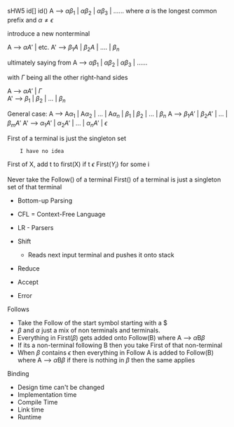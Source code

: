 sHW5
		id[] id()
A --> $\alpha\beta_1$ | $\alpha\beta_2$ | $\alpha\beta_3$ | ......
where $\alpha$ is the longest common prefix
and $\alpha\neq\epsilon$ 

introduce a new nonterminal

A --> $\alpha A'$  | etc.
A' --> $\beta_1 A$ | $\beta_2 A$ | .... | $\beta_n$ 


ultimately saying from 
A --> $\alpha\beta_1$ | $\alpha\beta_2$ | $\alpha\beta_3$ | ......

with $\Gamma$ being all the other right-hand sides

A --> $\alpha A'$ | $\Gamma$  
A' --> $\beta_1$ | $\beta_2$ | ... | $\beta_n$ 



General case:
A --> A$\alpha_1$ | A$\alpha_2$ | ... | A$\alpha_n$ | $\beta_1$ | $\beta_2$ | ... | $\beta_n$ 
A --> $\beta_1 A'$ | $\beta_2 A'$ | ... | $\beta_m A'$ 
A' --> $\alpha_1 A'$ | $\alpha_2 A'$ | ... | $\alpha_n A'$ | $\epsilon$  



First of a terminal is just the singleton set

		I have no idea
First of X, add t to first(X) if t $\epsilon$ First($Y_i$) for some i


Never take the Follow() of a terminal
First() of a terminal is just a singleton set of that terminal



- Bottom-up Parsing
- CFL = Context-Free Language
- LR - Parsers

- Shift
	- Reads next input terminal and pushes it onto stack
- Reduce
- Accept
- Error



Follows
- Take the Follow of the start symbol starting with a $
- $\beta$ and $\alpha$ just a mix of non terminals and terminals.
- Everything in First($\beta$) gets added onto Follow(B) where A --> $\alpha$B$\beta$
- If its a non-terminal following B then you take First of that non-terminal
- When $\beta$ contains $\epsilon$ then everything in Follow A is added to Follow(B) where A --> $\alpha$B$\beta$ if there is nothing in $\beta$ then the same applies

Binding
- Design time can't be changed
- Implementation time
- Compile Time
- Link time
- Runtime
